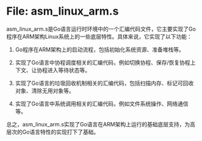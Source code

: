 # File: asm_linux_arm.s

asm_linux_arm.s是Go语言运行时环境中的一个汇编代码文件，它主要实现了Go程序在ARM架构Linux系统上的一些底层特性。具体来说，它实现了以下功能：

1. Go程序在ARM架构上的启动流程，包括初始化系统资源、准备堆栈等。

2. 实现了Go语言中协程调度相关的汇编代码，例如切换协程、保存/恢复协程上下文、让协程进入等待状态等。

3. 实现了Go语言的垃圾回收机制相关的汇编代码，包括扫描内存、标记可回收对象、清除无用对象等。

4. 实现了Go语言中系统调用相关的汇编代码，例如文件系统操作、网络通信等。

总之，asm_linux_arm.s实现了Go语言在ARM架构上运行的基础底层支持，为高层次的Go语言特性的实现打下了基础。


